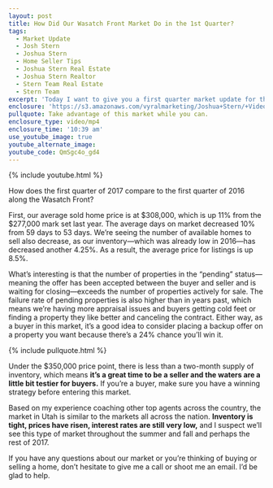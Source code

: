 ```yaml
---
layout: post
title: How Did Our Wasatch Front Market Do in the 1st Quarter?
tags:
  - Market Update
  - Josh Stern
  - Joshua Stern
  - Home Seller Tips
  - Joshua Stern Real Estate
  - Joshua Stern Realtor
  - Stern Team Real Estate
  - Stern Team
excerpt: 'Today I want to give you a first quarter market update for the entire Wasatch Front. I have the latest statistics, and the way they stack up compared to last year’s first quarter numbers tell us it’s a great time to sell your house and a trickier time to be a homebuyer. The average sold home price rose 11% from $277,000 to $308,000. The average days on market decreased 10% from 59 days to 53 days. To learn more about how our Wasatch Front market did this past quarter and how you can take advantage of it, watch my latest video.'
enclosure: 'https://s3.amazonaws.com/vyralmarketing/Joshua+Stern/+Videos/2017/June/The+Stern+Team-+How+Did+Our+Wasatch+Front+Market+Do+in+the+1st+Quarter%253F.mp4'
pullquote: Take advantage of this market while you can.
enclosure_type: video/mp4
enclosure_time: '10:39 am'
use_youtube_image: true
youtube_alternate_image:
youtube_code: QmSgc4o_gd4
---
```



{% include youtube.html %}

How does the first quarter of 2017 compare to the first quarter of 2016 along the Wasatch Front?

First, our average sold home price is at $308,000, which is up 11% from the $277,000 mark set last year. The average days on market decreased 10% from 59 days to 53 days. We’re seeing the number of available homes to sell also decrease, as our inventory—which was already low in 2016—has decreased another 4.25%. As a result, the average price for listings is up 8.5%.

What’s interesting is that the number of properties in the “pending” status—meaning the offer has been accepted between the buyer and seller and is waiting for closing—exceeds the number of properties actively for sale. The failure rate of pending properties is also higher than in years past, which means we’re having more appraisal issues and buyers getting cold feet or finding a property they like better and canceling the contract. Either way, as a buyer in this market, it’s a good idea to consider placing a backup offer on a property you want because there’s a 24% chance you’ll win it.

{% include pullquote.html %}

Under the $350,000 price point, there is less than a two-month supply of inventory, which means **it’s a great time to be a seller and the waters are a little bit testier for buyers.** If you’re a buyer, make sure you have a winning strategy before entering this market.

Based on my experience coaching other top agents across the country, the market in Utah is similar to the markets all across the nation. **Inventory is tight, prices have risen, interest rates are still very low,** and I suspect we’ll see this type of market throughout the summer and fall and perhaps the rest of 2017.

If you have any questions about our market or you’re thinking of buying or selling a home, don’t hesitate to give me a call or shoot me an email. I’d be glad to help.